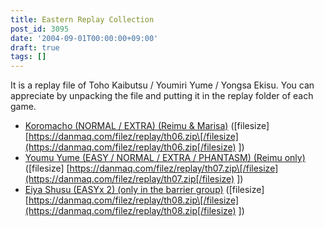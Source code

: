 ```yaml
---
title: Eastern Replay Collection
post_id: 3095
date: '2004-09-01T00:00:00+09:00'
draft: true
tags: []
---
```


It is a replay file of Toho Kaibutsu / Youmiri Yume / Yongsa Ekisu. You can appreciate by unpacking the file and putting it in the replay folder of each game.

*   [Koromacho (NORMAL / EXTRA) (Reimu & Marisa)](https://danmaq.com/filez/replay/th06.zip) (\[filesize\] [https://danmaq.com/filez/replay/th06.zip\[/filesize](https://danmaq.com/filez/replay/th06.zip[/filesize) \])
*   [Youmu Yume (EASY / NORMAL / EXTRA / PHANTASM) (Reimu only)](https://danmaq.com/filez/replay/th07.zip) (\[filesize\] [https://danmaq.com/filez/replay/th07.zip\[/filesize](https://danmaq.com/filez/replay/th07.zip[/filesize) \])
*   [Eiya Shusu (EASYx 2) (only in the barrier group)](https://danmaq.com/filez/replay/th08.zip) (\[filesize\] [https://danmaq.com/filez/replay/th08.zip\[/filesize](https://danmaq.com/filez/replay/th08.zip[/filesize) \])
